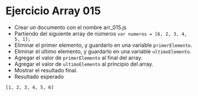 # Ejercicio Array 015

* Crear un documento con el nombre arr_015.js
* Partiendo del siguiente array de números `var numeros = [6, 2, 3, 4, 5, 1];`
* Eliminar el primer elemento, y guardarlo en una variable `primerElemento`.
* Eliminar el último elemento, y guardarlo en una variable `ultimoElemento`.
* Agregar el valor de `primerElemento` al final del array.
* Agregar el valor de `ultimoElemento` al principio del array.
* Mostrar el resultado final.
* Resultado esperado
```bash
[1, 2, 3, 4, 5, 6]
```

